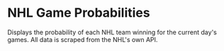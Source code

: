 # NHL Game Probabilities

Displays the probability of each NHL team winning for the current day's games. All data is scraped from the NHL's own API.
